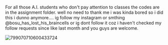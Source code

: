 For all those A.I. students who don't pay attention to classes
the codes are in the assignment folder.
well no need to thank me i was kinda bored so i did this
i dunno anymore.... ig follow my instagram or smthing
@bosu_has_lost_his_braincells
or ig dont follow it coz i haven't checked my follow requests since like last month
and you guys are welcome.




![799070710600433724](https://user-images.githubusercontent.com/80891995/111737819-4942df00-88a6-11eb-8a45-1a6013e8a6bd.gif)
